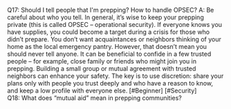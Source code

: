 Q17: Should I tell people that I'm prepping? How to handle OPSEC?
A: Be careful about who you tell. In general, it’s wise to keep your prepping private (this is called OPSEC – operational security). If everyone knows you have supplies, you could become a target during a crisis for those who didn’t prepare. You don’t want acquaintances or neighbors thinking of your home as the local emergency pantry. However, that doesn’t mean you should never tell anyone. It can be beneficial to confide in a few trusted people – for example, close family or friends who might join you in prepping. Building a small group or mutual agreement with trusted neighbors can enhance your safety. The key is to use discretion: share your plans only with people you trust deeply and who have a reason to know, and keep a low profile with everyone else. [#Beginner] [#Security]  
Q18: What does “mutual aid” mean in prepping communities?